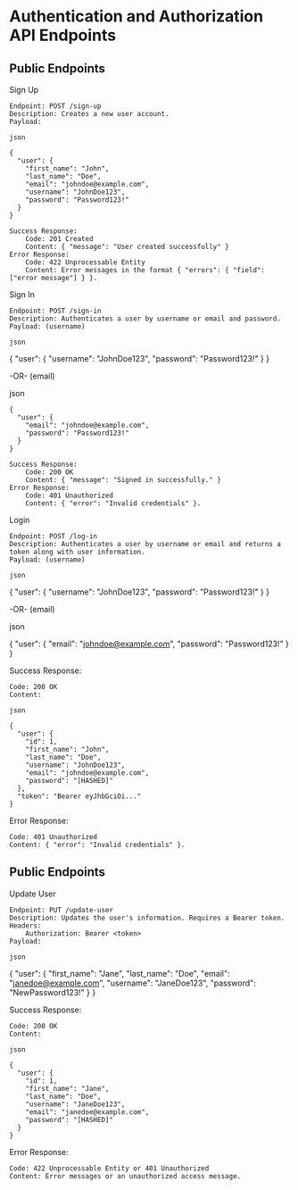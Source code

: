 # Authentication and Authorization API Endpoints

## Public Endpoints

Sign Up

    Endpoint: POST /sign-up
    Description: Creates a new user account.
    Payload:

    json

    {
      "user": {
        "first_name": "John",
        "last_name": "Doe",
        "email": "johndoe@example.com",
        "username": "JohnDoe123",
        "password": "Password123!"
      }
    }

    Success Response:
        Code: 201 Created
        Content: { "message": "User created successfully" }
    Error Response:
        Code: 422 Unprocessable Entity
        Content: Error messages in the format { "errors": { "field": ["error message"] } }.

Sign In

    Endpoint: POST /sign-in
    Description: Authenticates a user by username or email and password.
    Payload: (username)

    json

{
  "user": {
    "username": "JohnDoe123",
    "password": "Password123!"
  }
}

-OR- (email)

json

    {
      "user": {
        "email": "johndoe@example.com",
        "password": "Password123!"
      }
    }

    Success Response:
        Code: 200 OK
        Content: { "message": "Signed in successfully." }
    Error Response:
        Code: 401 Unauthorized
        Content: { "error": "Invalid credentials" }.

Login

    Endpoint: POST /log-in
    Description: Authenticates a user by username or email and returns a token along with user information.
    Payload: (username)

    json

{
  "user": {
    "username": "JohnDoe123",
    "password": "Password123!"
  }
}

-OR- (email)

json

{
  "user": {
    "email": "johndoe@example.com",
    "password": "Password123!"
  }
}

Success Response:

    Code: 200 OK
    Content:

    json

    {
      "user": {
        "id": 1,
        "first_name": "John",
        "last_name": "Doe",
        "username": "JohnDoe123",
        "email": "johndoe@example.com",
        "password": "[HASHED]"
      },
      "token": "Bearer eyJhbGciOi..."
    }

Error Response:

    Code: 401 Unauthorized
    Content: { "error": "Invalid credentials" }.
    
## Public Endpoints

Update User

    Endpoint: PUT /update-user
    Description: Updates the user's information. Requires a Bearer token.
    Headers:
        Authorization: Bearer <token>
    Payload:

    json

{
  "user": {
    "first_name": "Jane",
    "last_name": "Doe",
    "email": "janedoe@example.com",
    "username": "JaneDoe123",
    "password": "NewPassword123!"
  }
}

Success Response:

    Code: 200 OK
    Content:

    json

    {
      "user": {
        "id": 1,
        "first_name": "Jane",
        "last_name": "Doe",
        "username": "JaneDoe123",
        "email": "janedoe@example.com",
        "password": "[HASHED]"
      }
    }

Error Response:

    Code: 422 Unprocessable Entity or 401 Unauthorized
    Content: Error messages or an unauthorized access message.
